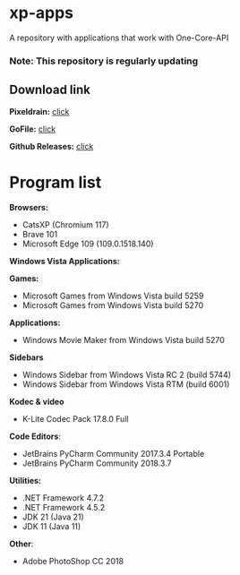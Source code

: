 # xp-apps
A repository with applications that work with One-Core-API

### Note: This repository is regularly updating

## Download link

**Pixeldrain:** [click](https://pixeldrain.com/u/Z4nxfJKD)

**GoFile:** [click](https://gofile.io/d/HXuYeD)

**Github Releases:** [click](https://github.com/Snaky1a/xp-apps/releases/)

# Program list

**Browsers:**
- CatsXP (Chromium 117)
- Brave 101
- Microsoft Edge 109 (109.0.1518.140)

**Windows Vista Applications:**
 
  **Games:**
  - Microsoft Games from Windows Vista build 5259
  - Microsoft Games from Windows Vista build 5270

  **Applications:**
  - Windows Movie Maker from Windows Vista build 5270

  **Sidebars**
  - Windows Sidebar from Windows Vista RC 2 (build 5744)
  - Windows Sidebar from Windows Vista RTM (build 6001)


**Kodec & video**
- K-Lite Codec Pack 17.8.0 Full

**Code Editors**:
- JetBrains PyCharm Community 2017.3.4 Portable
- JetBrains PyCharm Community 2018.3.7

**Utilities:**
- .NET Framework 4.7.2
- .NET Framework 4.5.2
- JDK 21 (Java 21)
- JDK 11 (Java 11)

**Other**:
- Adobe PhotoShop CC 2018
